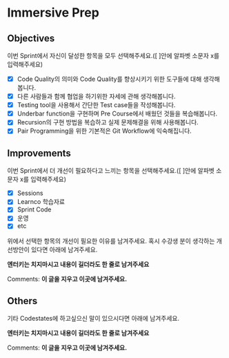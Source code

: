 # Immersive Prep

## Objectives

이번 Sprint에서 자신이 달성한 항목을 모두 선택해주세요.([ ]안에 알파벳 소문자 x를 입력해주세요)

- [x] Code Quality의 의미와 Code Quality를 향상시키기 위한 도구들에 대해 생각해봅니다.
- [x] 다른 사람들과 함께 협업을 하기위한 자세에 관해 생각해봅니다.
- [x] Testing tool을 사용해서 간단한 Test case들을 작성해봅니다.
- [x] Underbar function을 구현하며 Pre Course에서 배웠던 것들을 복습해봅니다.
- [x] Recursion의 구현 방법을 복습하고 실제 문제해결을 위해 사용해봅니다.
- [x] Pair Programming을 위한 기본적은 Git Workflow에 익숙해집니다.

## Improvements

이번 Sprint에서 더 개선이 필요하다고 느끼는 항목을 선택해주세요.([ ]안에 알파벳 소문자 x를 입력해주세요)

- [x] Sessions
- [x] Learnco 학습자료
- [x] Sprint Code
- [x] 운영
- [x] etc

위에서 선택한 항목의 개선이 필요한 이유를 남겨주세요. 혹시 수강생 분이 생각하는 개선방안이 있다면 아래에 남겨주세요.

**엔터키는 치지마시고 내용이 길더라도 한 줄로 남겨주세요**

Comments: **이 글을 지우고 이곳에 남겨주세요.**

## Others

기타 Codestates에 하고싶으신 말이 있으시다면 아래에 남겨주세요.

**엔터키는 치지마시고 내용이 길더라도 한 줄로 남겨주세요**

Comments: **이 글을 지우고 이곳에 남겨주세요.**
